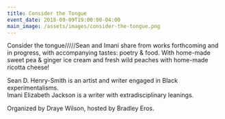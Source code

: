 ```yaml
---
title: Consider the Tongue
event_date: 2018-09-09T19:00:00-04:00
main_image: /assets/images/consider-the-tongue.png
---
```


Consider the tongue/////Sean and Imani share from works forthcoming and in
progress, with accompanying tastes: poetry & food. With home-made sweet pea &
ginger ice cream and fresh wild peaches with home-made ricotta cheese!

Sean D. Henry-Smith is an artist and writer engaged in Black experimentalisms.<br/>
Imani Elizabeth Jackson is a writer with extradisciplinary leanings.

Organized by Draye Wilson, hosted by Bradley Eros.

